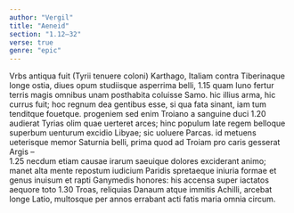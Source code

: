 ```yaml
---
author: "Vergil"
title: "Aeneid"
section: "1.12–32"
verse: true
genre: "epic"
---
```


  Vrbs antiqua fuit (Tyrii tenuere coloni)
Karthago, Italiam contra Tiberinaque longe
ostia, diues opum studiisque asperrima belli,
1.15
quam Iuno fertur terris magis omnibus unam
posthabita coluisse Samo. hic illius arma,
hic currus fuit; hoc regnum dea gentibus esse,
si qua fata sinant, iam tum tenditque fouetque.
progeniem sed enim Troiano a sanguine duci
1.20
audierat Tyrias olim quae uerteret arces;
hinc populum late regem belloque superbum
uenturum excidio Libyae; sic uoluere Parcas.
id metuens ueterisque memor Saturnia belli,
prima quod ad Troiam pro caris gesserat Argis –   
1.25
necdum etiam causae irarum saeuique dolores
exciderant animo; manet alta mente repostum
iudicium Paridis spretaeque iniuria formae
et genus inuisum et rapti Ganymedis honores:
his accensa super iactatos aequore toto
1.30
Troas, reliquias Danaum atque immitis Achilli,
arcebat longe Latio, multosque per annos
errabant acti fatis maria omnia circum.